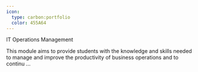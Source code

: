 ```yaml
---
icon:
  type: carbon:portfolio
  color: 455A64
---
```

IT Operations Management

This module aims to provide students with the knowledge and skills needed to manage and improve the productivity of business operations and to continu ... 

